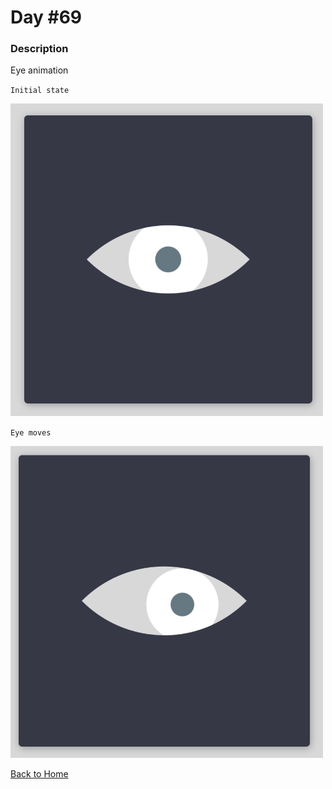 # Day #69

### Description

Eye animation

`Initial state`

<img src='./assets/image-final-1.png' width=500>

`Eye moves`

<img src='./assets/image-final-2.png' width=500>

[Back to Home](..)
